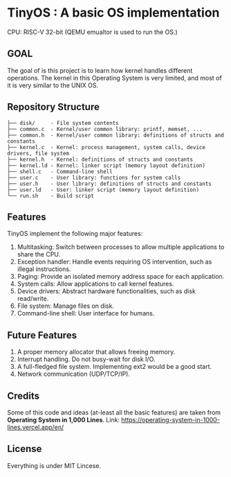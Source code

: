 # TinyOS : A basic OS implementation

CPU: RISC-V 32-bit (QEMU emualtor is used to run the OS.)

## GOAL

The goal of is this project is to learn how kernel handles different operations. 
The kernel in this Operating System is very limited, and most of it is very similar to the UNIX OS.


## Repository Structure
```
├── disk/     - File system contents
├── common.c  - Kernel/user common library: printf, memset, ...
├── common.h  - Kernel/user common library: definitions of structs and constants
├── kernel.c  - Kernel: process management, system calls, device drivers, file system
├── kernel.h  - Kernel: definitions of structs and constants
├── kernel.ld - Kernel: linker script (memory layout definition)
├── shell.c   - Command-line shell
├── user.c    - User library: functions for system calls
├── user.h    - User library: definitions of structs and constants
├── user.ld   - User: linker script (memory layout definition)
└── run.sh    - Build script
```

## Features
TinyOS implement the following major features:

1. Multitasking: Switch between processes to allow multiple applications to share the CPU.
2. Exception handler: Handle events requiring OS intervention, such as illegal instructions.
3. Paging: Provide an isolated memory address space for each application.
4. System calls: Allow applications to call kernel features.
5. Device drivers: Abstract hardware functionalities, such as disk read/write.
6. File system: Manage files on disk.
7. Command-line shell: User interface for humans.

## Future Features

1. A proper memory allocator that allows freeing memory.
2. Interrupt handling. Do not busy-wait for disk I/O.
3. A full-fledged file system. Implementing ext2 would be a good start.
4. Network communication (UDP/TCP/IP).

## Credits

Some of this code and ideas (at-least all the basic features) are taken from **Operating System in 1,000 Lines**.
Link: https://operating-system-in-1000-lines.vercel.app/en/

## License

Everything is under MIT Lincese.